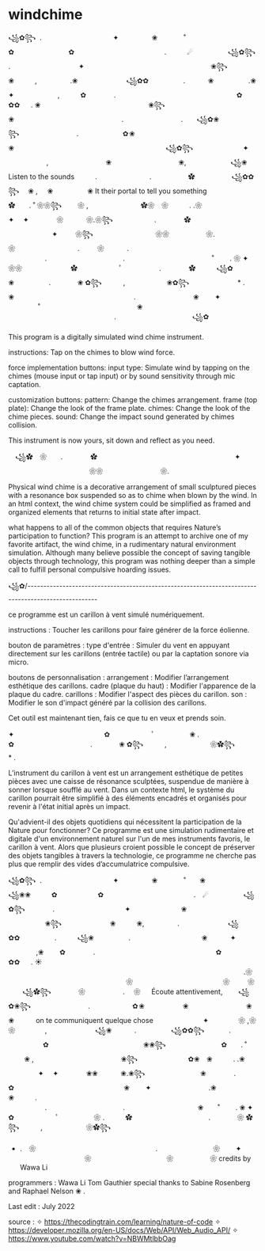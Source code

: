# windchime
꧁✿꧂ 
.　　　　　　　　　　 ✦ 　　　　 ❀   　　　˚　　　　　　　　　　　　　✿　　　　　　　   ✿　　　　　　　　　　　　　.　　　☄　　　　　꧁✿꧂　
　　　. 　　 　　　　　　　 ✦ 　　　　　　　　　　 　 ‍ ‍ ‍ ‍ 　　　　 　❀꧂　　　　　　　❀　　　,　　   　 .❀　　　　　　　꧁✿✿　　　　　.　　　
❀　  　　　.❀　　　　　　　　　　　　　✦ 　　　　　　,　　　✿　　　　.　　　　　　    　　　　 　　　　　　✿　　　　　　　　✿✿　  . ❀ 　　　　
　　　　　　　　　　　❀꧂　   　      　　　❀　　        　　　　　　　　　　　　. 　　　　　　　　.　　꧁✿❀꧂ 　　　　　　　　.　　　　　　
 ✿ ❀   　   　　　　　　　　　❀　　　　　　　　　　       　   　　　　　　　　　꧁✿꧂　　　　       　    ✦ 　   　　　,　　　　　　　　
❀　　　  　　　　 　　❀,　　　 ‍ ‍‍ ‍ 　 　꧁❀     Listen to the sounds　　　.　　　　 　　 　.  　　　　　✿　　　　
　꧁✿✿꧂      ❀ ,　  ❀   　 　　　❀  It their portal to tell you something　　　　　　　　　　　　　　　　　　✿　　. ˚ ❀❀꧂　    ❀ ,
 　　　　　　　✿❀　❀　　　. .❀　　　  　　    ✦　 ✦　　　　❀ 　　　❀.❀꧂　　　　　　.　　　　✿　　　　　　　　　　　 　　   　　　　　 
✦ 　　 ❀꧂　　　　　        　 　　❀❀　　　　 　❀.　　　　　　　　　　　　　　　　　　❀　　　　　    　　. 　 　❀　　　
.　　　　 　　　　　   　　　　　.　　　　　　　　　　　.　　　　　　　　　   　 　˚　　 . ❀ ✦　　　　❀❀　　　　　　　✿　　　　　　ﾟ　　　　
　.　　　　✿　　　꧁✿　❀　　　　　. 　　 　 ❀ ✿꧂ ‍ ‍ ‍ ‍ ‍ ‍ ‍ ‍ ‍ ‍ ,　　　　　　❀✿꧂　　　　　　　* .　❀　　　 　　　　　　　　　　　　　　.　
　　　　　　　❀　　 ✦ 　　　　   　 　　　˚　　　　　　　　　　　　　　❀　　　　　　   　　　　　　　　　　　　　　　.　　　　　　　　　　　꧁✿　　 

This program is a digitally simulated wind chime instrument. 


instructions: 
Tap on the chimes to blow wind force.

force implementation buttons:
input type: Simulate wind by tapping on the chimes (mouse input or tap input) 
or by sound sensitivity through mic captation.

customization buttons:
pattern: Change the chimes arrangement.
frame (top plate): Change the look of the frame plate.
chimes: Change the look of the chime pieces.
sound: Change the impact sound generated by chimes collision.

This instrument is now yours, sit down and reflect as you need. 

　꧁✿　❀　　.　　　　✿　　　　　　　　　　　 　　   　　　　　 ✦ 　　　　　　　         　   　　❀❀　　　　 　　　　❀.　　　　　　　　　　　　　　　　　　　

Physical wind chime is a decorative arrangement of small sculptured pieces with a resonance box 
suspended so as to chime when blown by the wind. In an html context, the wind chime system could 
be simplified as framed and organized elements that returns to initial state after impact.

what happens to all of the common objects that requires Nature’s participation to function? This 
program is an attempt to archive one of my favorite artifact, the wind chime, in a rudimentary natural
 environment simulation. Although many believe possible the concept of saving tangible objects through 
 technology, this program was nothing deeper than a simple call to fulfill personal compulsive hoarding issues.


꧁✿/----------------------------------------------------------------------------------------------------

ce programme est un carillon à vent simulé numériquement.


instructions :
Toucher les carillons pour faire générer de la force éolienne.

bouton de paramètres :
type d'entrée : Simuler du vent en appuyant directement sur les carillons (entrée tactile) ou par la captation sonore via micro.

boutons de personnalisation :
arrangement : Modifier l’arrangement esthétique des carillons.
cadre (plaque du haut) : Modifier l'apparence de la plaque du cadre.
carillons : Modifier l'aspect des pièces du carillon.
son : Modifier le son d'impact généré par la collision des carillons.

Cet outil est maintenant tien, fais ce que tu en veux et prends soin. 

✦　　　　　　　　　　　　　✿　　　　　　ﾟ　　　　　❀ .　　　✿　　　　　　　　　　　. 　　 　 ❀ ✿꧂ ‍ ‍ ‍ ‍ ‍ ‍ ‍ ‍ ‍ ‍ ,　 　　　　　❀✿꧂　　　　　　　* .

L’instrument du carillon à vent est un arrangement esthétique de petites pièces avec une caisse de résonance sculptées, suspendue 
de manière à sonner lorsque soufflé au vent. Dans un contexte html, le système du carillon pourrait être simplifié à des éléments 
encadrés et organisés pour revenir à l'état initial après un impact.

Qu'advient-il des objets quotidiens qui nécessitent la participation de la Nature pour fonctionner? Ce programme est une simulation
rudimentaire et digitale d'un environnement naturel sur l'un de mes instruments favoris, le carillon à vent. Alors que plusieurs 
croient possible le concept de préserver des objets tangibles à travers la technologie, ce programme ne cherche pas plus que remplir 
des vides d’accumulatrice compulsive.


꧁✿꧂ 
.　　　　　　　　　　 ✦ 　　　　 ❀   　　　˚　　❀　　　　　　꧁❀❀　　　✿　　　　　   ✿　　　　　　　　　　　　　.　☄　　　　　꧁✿꧂　　　　. 　　 　　　
　　　　 ✦ 　　　　　　　❀　　　 　 ‍ ‍ ‍ ‍ 　　　　 　❀꧂　　　　　　　❀　　　❀,　　   　 .　　　　　　　꧁✿✿　　　　　.　　　꧁❀　  　　　.　　　　　　　　　
　❀ 　　　✦ 　　　　,❀ 　　✿　　　　.　　　　　　    　　　　 　　　　　　✿　　　　　　　　✿✿　  . ☀️ 　　　　
　　　　　　　         　        　　　　　　 　　　　　　　 　　　　　.❀ 　　　　　　　　　　　　　　　　　❀　　　　　　　　　　　　　❀　　  ❀   　 
 ꧁✿꧂    　　　❀　　       　　. 　❀ 　    Écoute attentivement, 　　꧁✿❀꧂ 　　　　　　　　.　　　　　　 ✿ ❀   　  　　　
❀　　　　　　       　 ❀ ❀   　      　on te communiquent quelque chose　　　　       　    ✦ 　  　　❀ ,❀　　　　　　　　❀　　 　　,　
　　 ‍ ‍ ‍ ‍ 　 　꧁❀   　　　.　　　　　꧁✿✿꧂ 　　 　.  　　　　　✿　　　　　　　　 　           　　❀❀꧂　　　　　　　　✿　　. ˚ 　   ❀ ,　　　
　　　　　　　       　   ❀꧂ 　　　　　　　✿❀　❀　　　. .❀　　　  　　    ✦　 ✦　　　　❀❀ 　　　❀.❀꧂　　　　　　　　❀　　　　.　　　　✿　　　　　　　 
 　　　　 　　 　　❀　　 ✦ 　　　　    　　.❀ 　 　❀　　　.　　　　 　　　　　   　　　　　.　　　　　　　　　　　.　　　　　　　　　　 ❀    　˚　　 
 . ❀ ✦　　　　　　　　　　　　　✿　　　　　　ﾟ　　　　　❀ .　　　✿　　　　　　　　　　　. 　　 　 ❀ ✿꧂ ‍ ‍ ‍ ‍ ‍ ‍ ‍ ‍ ‍ ‍ ,　 　　　　　❀✿꧂　　　　　　　
 * .　❀　　　 　　　　　　　　　　　　　　.　　　　　　　　❀　　 ✦ 　　　　   　　　　❀　　　　　　   　　　　❀ 　　　　　❀
credits
by Wawa Li

programmers :
Wawa Li
Tom Gauthier
special thanks to Sabine Rosenberg and Raphael Nelson ❀ .

Last edit : July 2022

source :
✧ https://thecodingtrain.com/learning/nature-of-code
✧ https://developer.mozilla.org/en-US/docs/Web/API/Web_Audio_API/
✧ https://www.youtube.com/watch?v=NBWMtlbbOag
